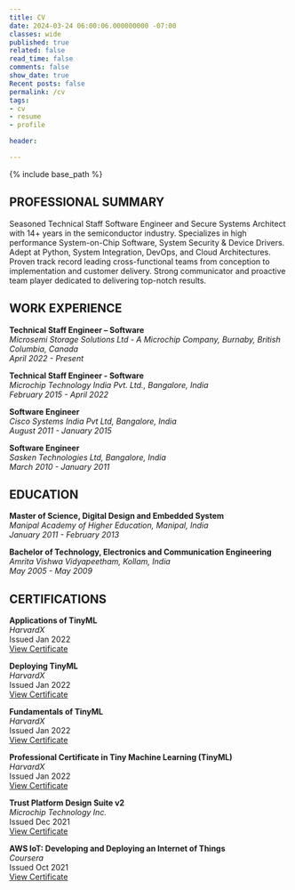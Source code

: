 ```yaml
---
title: CV
date: 2024-03-24 06:00:06.000000000 -07:00
classes: wide
published: true
related: false
read_time: false
comments: false
show_date: true
Recent posts: false
permalink: /cv
tags:
- cv
- resume
- profile

header:

---
```


<style>
div {
  text-align: justify;
  text-justify: inter-word;
}
</style>

{% include base_path %}

## PROFESSIONAL SUMMARY

Seasoned Technical Staff Software Engineer and Secure Systems Architect with 14+ years in the semiconductor industry. Specializes in high performance System-on-Chip Software, System Security & Device Drivers. Adept at Python, System Integration, DevOps, and Cloud Architectures. Proven track record leading cross-functional teams from conception to implementation and customer delivery. Strong communicator and proactive team player dedicated to delivering top-notch results.

## WORK EXPERIENCE

**Technical Staff Engineer – Software**  
*Microsemi Storage Solutions Ltd - A Microchip Company, Burnaby, British Columbia, Canada*  
*April 2022 - Present*

**Technical Staff Engineer - Software**  
*Microchip Technology India Pvt. Ltd., Bangalore, India*  
*February 2015 - April 2022*

**Software Engineer**  
*Cisco Systems India Pvt Ltd, Bangalore, India*  
*August 2011 - January 2015*

**Software Engineer**  
*Sasken Technologies Ltd, Bangalore, India*  
*March 2010 - January 2011*

## EDUCATION

**Master of Science, Digital Design and Embedded System**  
*Manipal Academy of Higher Education, Manipal, India*  
*January 2011 - February 2013*

**Bachelor of Technology, Electronics and Communication Engineering**  
*Amrita Vishwa Vidyapeetham, Kollam, India*  
*May 2005 - May 2009*

## CERTIFICATIONS

**Applications of TinyML**  
*HarvardX*  
Issued Jan 2022  
[View Certificate](https://courses.edx.org/certificates/9c1798c7c8224e438ba758240e679e52)

**Deploying TinyML**  
*HarvardX*  
Issued Jan 2022  
[View Certificate](https://courses.edx.org/certificates/36983a3194464a10896a5d4b626b0fd1)

**Fundamentals of TinyML**  
*HarvardX*  
Issued Jan 2022  
[View Certificate](https://courses.edx.org/certificates/4678189a89aa4a36a2cd4076be20fcd9)

**Professional Certificate in Tiny Machine Learning (TinyML)**  
*HarvardX*  
Issued Jan 2022  
[View Certificate](https://credentials.edx.org/credentials/720c5858d05242f481be79616537ae03/)

**Trust Platform Design Suite v2**  
*Microchip Technology Inc.*  
Issued Dec 2021  
[View Certificate](https://verify.skilljar.com/c/naaocueohzwe)  

**AWS IoT: Developing and Deploying an Internet of Things**  
*Coursera*  
Issued Oct 2021  
[View Certificate](https://www.coursera.org/account/accomplishments/certificate/TW3GK7LLCR8S)  


